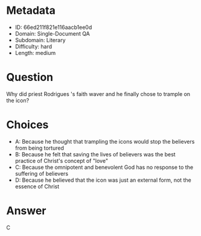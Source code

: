 # Metadata

- ID: 66ed211f821e116aacb1ee0d
- Domain: Single-Document QA
- Subdomain: Literary
- Difficulty: hard
- Length: medium

# Question

Why did priest Rodrigues 's faith waver and he finally chose to trample on the icon?

# Choices

- A: Because he thought that trampling the icons would stop the believers from being tortured
- B: Because he felt that saving the lives of believers was the best practice of Christ's concept of "love"
- C: Because the omnipotent and benevolent God has no response to the suffering of believers
- D: Because he believed that the icon was just an external form, not the essence of Christ

# Answer

C

